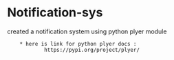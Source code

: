 # Notification-sys
created a notification system using python plyer module

        * here is link for python plyer docs :
                https://pypi.org/project/plyer/
